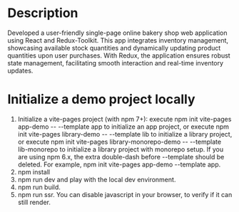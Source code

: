 # Description

Developed a user-friendly single-page online bakery shop web application using React and Redux-Toolkit. This app integrates inventory management, showcasing available stock quantities and dynamically updating product quantities upon user purchases. With Redux, the application ensures robust state management, facilitating smooth interaction and real-time inventory updates.

# Initialize a demo project locally

1. Initialize a vite-pages project (with npm 7+):
    execute npm init vite-pages app-demo -- --template app to initialize an app project, or
    execute npm init vite-pages library-demo -- --template lib to initialize a library project, or
    execute npm init vite-pages library-monorepo-demo -- --template lib-monorepo to initialize a library project with monorepo setup.
    If you are using npm 6.x, the extra double-dash before --template should be deleted. For example, npm init vite-pages app-demo --template app.
2. npm install
3. npm run dev and play with the local dev environment.
4. npm run build.
5. npm run ssr. You can disable javascript in your browser, to  verify if it can still render.